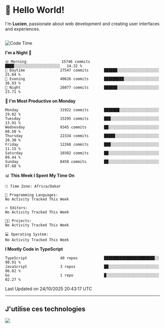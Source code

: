 # 👋 Hello World!

I'm **Lucien**, passionate about web development and creating user interfaces and experiences.

##

<!--START_SECTION:waka-->
![Code Time](http://img.shields.io/badge/Code%20Time-3%2C921%20hrs%2018%20mins-blue)

**I'm a Night 🦉** 

```text
🌞 Morning                15746 commits       ████░░░░░░░░░░░░░░░░░░░░░   14.32 % 
🌆 Daytime                27547 commits       ██████░░░░░░░░░░░░░░░░░░░   25.04 % 
🌃 Evening                40626 commits       █████████░░░░░░░░░░░░░░░░   36.93 % 
🌙 Night                  26077 commits       ██████░░░░░░░░░░░░░░░░░░░   23.71 % 
```
📅 **I'm Most Productive on Monday** 

```text
Monday                   31922 commits       ███████░░░░░░░░░░░░░░░░░░   29.02 % 
Tuesday                  15295 commits       ███░░░░░░░░░░░░░░░░░░░░░░   13.91 % 
Wednesday                9345 commits        ██░░░░░░░░░░░░░░░░░░░░░░░   08.50 % 
Thursday                 22334 commits       █████░░░░░░░░░░░░░░░░░░░░   20.30 % 
Friday                   12268 commits       ███░░░░░░░░░░░░░░░░░░░░░░   11.15 % 
Saturday                 10382 commits       ██░░░░░░░░░░░░░░░░░░░░░░░   09.44 % 
Sunday                   8450 commits        ██░░░░░░░░░░░░░░░░░░░░░░░   07.68 % 
```


📊 **This Week I Spent My Time On** 

```text
🕑︎ Time Zone: Africa/Dakar

💬 Programming Languages: 
No Activity Tracked This Week

🔥 Editors: 
No Activity Tracked This Week

🐱‍💻 Projects: 
No Activity Tracked This Week

💻 Operating System: 
No Activity Tracked This Week
```

**I Mostly Code in TypeScript** 

```text
TypeScript               40 repos            ███████████████████████░░   90.91 % 
JavaScript               3 repos             ██░░░░░░░░░░░░░░░░░░░░░░░   06.82 % 
Go                       1 repo              █░░░░░░░░░░░░░░░░░░░░░░░░   02.27 % 
```




 Last Updated on 24/10/2025 20:43:17 UTC
<!--END_SECTION:waka-->
---

## J'utilise ces technologies

<p align="left">
  <a href="https://skillicons.dev">
    <img src="https://skillicons.dev/icons?i=ts,js,go,ruby,css,scss,tailwind,react,vite,nextjs,docker,figma,ableton" />
  </a>
</p>

